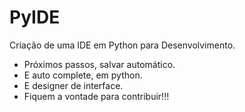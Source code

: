 # PyIDE
Criação de uma IDE em Python para Desenvolvimento. 
- Próximos passos, salvar automático.
-  E auto complete, em python. 
- E designer de interface. 
- Fiquem a vontade para contribuir!!! 

